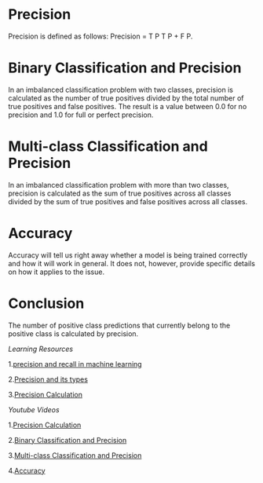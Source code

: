 # Precision
Precision is defined as follows: Precision = T P T P + F P.

# Binary Classification and Precision
In an imbalanced classification problem with two classes, precision is calculated as the number of true positives divided by the total number of true positives and false positives. The result is a value between 0.0 for no precision and 1.0 for full or perfect precision.

# Multi-class Classification and Precision
In an imbalanced classification problem with more than two classes, precision is calculated as the sum of true positives across all classes divided by the sum of true positives and false positives across all classes.

# Accuracy
Accuracy will tell us right away whether a model is being trained correctly and how it will work in general. It does not, however, provide specific details on how it applies to the issue.

# Conclusion
The number of positive class predictions that currently belong to the positive class is calculated by precision.

_Learning Resources_

1.[precision and recall in machine learning](https://www.javatpoint.com/precision-and-recall-in-machine-learning)

2.[Precision and its types](https://deepchecks.com/glossary/precision-in-machine-learning)

3.[Precision Calculation](https://en.wikipedia.org/wiki/Precision_and_recall)

_Youtube Videos_

1.[Precision Calculation](https://www.youtube.com/watch?v=RYFViaaJxE8)

2.[Binary Classification and Precision
](https://www.youtube.com/watch?v=NnmKeYUYMPY)

3.[Multi-class Classification and Precision
](https://www.youtube.com/watch?v=wvMjy5rdBU8)

4.[Accuracy](https://www.youtube.com/watch?v=T3qs3qpMANU)
